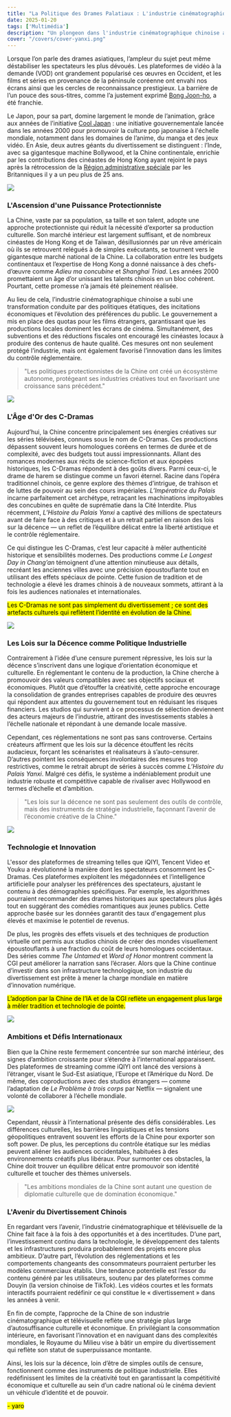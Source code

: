 ```yaml
---
title: "La Politique des Drames Palatiaux : L'industrie cinématographique de la Chine"
date: 2025-01-20  
tags: ['Multimédia']  
description: "Un plongeon dans l'industrie cinématographique chinoise après sa résurgence."
cover: "/covers/cover-yanxi.png"
---
```


Lorsque l’on parle des drames asiatiques, l’ampleur du sujet peut même déstabiliser les spectateurs les plus dévoués. Les plateformes de vidéo à la demande (VOD) ont grandement popularisé ces œuvres en Occident, et les films et séries en provenance de la péninsule coréenne ont envahi nos écrans ainsi que les cercles de reconnaissance prestigieux. La barrière de l’un pouce des sous-titres, comme l’a justement exprimé [Bong Joon-ho](https://en.wikipedia.org/wiki/Bong_Joon-ho), a été franchie.

Le Japon, pour sa part, domine largement le monde de l’animation, grâce aux années de l’initiative [Cool Japan](https://www.cao.go.jp/cool_japan/english/pdf/published_document3.pdf) : une initiative gouvernementale lancée dans les années 2000 pour promouvoir la culture pop japonaise à l'échelle mondiale, notamment dans les domaines de l’anime, du manga et des jeux vidéo. En Asie, deux autres géants du divertissement se distinguent : l’Inde, avec sa gigantesque machine Bollywood, et la Chine continentale, enrichie par les contributions des cinéastes de Hong Kong ayant rejoint le pays après la rétrocession de la [Région administrative spéciale](https://en.wikipedia.org/wiki/Special_administrative_regions_of_China) par les Britanniques il y a un peu plus de 25 ans.

![](image-219.png)

### **L'Ascension d'une Puissance Protectionniste**

La Chine, vaste par sa population, sa taille et son talent, adopte une approche protectionniste qui réduit la nécessité d’exporter sa production culturelle. Son marché intérieur est largement suffisant, et de nombreux cinéastes de Hong Kong et de Taïwan, désillusionnés par un rêve américain où ils se retrouvent relégués à de simples exécutants, se tournent vers le gigantesque marché national de la Chine. La collaboration entre les budgets continentaux et l’expertise de Hong Kong a donné naissance à des chefs-d’œuvre comme *Adieu ma concubine* et *Shanghai Triad*. Les années 2000 promettaient un âge d’or unissant les talents chinois en un bloc cohérent. Pourtant, cette promesse n’a jamais été pleinement réalisée.

Au lieu de cela, l’industrie cinématographique chinoise a subi une transformation conduite par des politiques étatiques, des incitations économiques et l’évolution des préférences du public. Le gouvernement a mis en place des quotas pour les films étrangers, garantissant que les productions locales dominent les écrans de cinéma. Simultanément, des subventions et des réductions fiscales ont encouragé les cinéastes locaux à produire des contenus de haute qualité. Ces mesures ont non seulement protégé l’industrie, mais ont également favorisé l’innovation dans les limites du contrôle réglementaire.

> "Les politiques protectionnistes de la Chine ont créé un écosystème autonome, protégeant ses industries créatives tout en favorisant une croissance sans précédent."

![](image-220.png)

### **L'Âge d'Or des C-Dramas**

Aujourd’hui, la Chine concentre principalement ses énergies créatives sur les séries télévisées, connues sous le nom de C-Dramas. Ces productions dépassent souvent leurs homologues coréens en termes de durée et de complexité, avec des budgets tout aussi impressionnants. Allant des romances modernes aux récits de science-fiction et aux épopées historiques, les C-Dramas répondent à des goûts divers. Parmi ceux-ci, le drame de harem se distingue comme un favori éternel. Racine dans l’opéra traditionnel chinois, ce genre explore des thèmes d’intrigue, de trahison et de luttes de pouvoir au sein des cours impériales. *L’Impératrice du Palais* incarne parfaitement cet archétype, retraçant les machinations impitoyables des concubines en quête de suprématie dans la Cité Interdite. Plus récemment, *L’Histoire du Palais Yanxi* a captivé des millions de spectateurs avant de faire face à des critiques et à un retrait partiel en raison des lois sur la décence — un reflet de l’équilibre délicat entre la liberté artistique et le contrôle réglementaire.

Ce qui distingue les C-Dramas, c’est leur capacité à mêler authenticité historique et sensibilités modernes. Des productions comme *Le Longest Day in Chang’an* témoignent d’une attention minutieuse aux détails, recréant les anciennes villes avec une précision époustouflante tout en utilisant des effets spéciaux de pointe. Cette fusion de tradition et de technologie a élevé les drames chinois à de nouveaux sommets, attirant à la fois les audiences nationales et internationales.

<mark>Les C-Dramas ne sont pas simplement du divertissement ; ce sont des artefacts culturels qui reflètent l’identité en évolution de la Chine.</mark>

![](image-221.png)

### **Les Lois sur la Décence comme Politique Industrielle**

Contrairement à l’idée d’une censure purement répressive, les lois sur la décence s’inscrivent dans une logique d’orientation économique et culturelle. En réglementant le contenu de la production, la Chine cherche à promouvoir des valeurs compatibles avec ses objectifs sociaux et économiques. Plutôt que d’étouffer la créativité, cette approche encourage la consolidation de grandes entreprises capables de produire des œuvres qui répondent aux attentes du gouvernement tout en réduisant les risques financiers. Les studios qui survivent à ce processus de sélection deviennent des acteurs majeurs de l’industrie, attirant des investissements stables à l’échelle nationale et répondant à une demande locale massive.

Cependant, ces réglementations ne sont pas sans controverse. Certains créateurs affirment que les lois sur la décence étouffent les récits audacieux, forçant les scénaristes et réalisateurs à s’auto-censurer. D’autres pointent les conséquences involontaires des mesures trop restrictives, comme le retrait abrupt de séries à succès comme *L’Histoire du Palais Yanxi*. Malgré ces défis, le système a indéniablement produit une industrie robuste et compétitive capable de rivaliser avec Hollywood en termes d’échelle et d’ambition.

> "Les lois sur la décence ne sont pas seulement des outils de contrôle, mais des instruments de stratégie industrielle, façonnant l’avenir de l’économie créative de la Chine."

![](image-224.png)

### **Technologie et Innovation**

L'essor des plateformes de streaming telles que iQIYI, Tencent Video et Youku a révolutionné la manière dont les spectateurs consomment les C-Dramas. Ces plateformes exploitent les mégadonnées et l’intelligence artificielle pour analyser les préférences des spectateurs, ajustant le contenu à des démographies spécifiques. Par exemple, les algorithmes pourraient recommander des drames historiques aux spectateurs plus âgés tout en suggérant des comédies romantiques aux jeunes publics. Cette approche basée sur les données garantit des taux d'engagement plus élevés et maximise le potentiel de revenus.

De plus, les progrès des effets visuels et des techniques de production virtuelle ont permis aux studios chinois de créer des mondes visuellement époustouflants à une fraction du coût de leurs homologues occidentaux. Des séries comme *The Untamed* et *Word of Honor* montrent comment la CGI peut améliorer la narration sans l’écraser. Alors que la Chine continue d’investir dans son infrastructure technologique, son industrie du divertissement est prête à mener la charge mondiale en matière d’innovation numérique.

<mark>L’adoption par la Chine de l’IA et de la CGI reflète un engagement plus large à mêler tradition et technologie de pointe.</mark>

![](image-223.png)

### **Ambitions et Défis Internationaux**

Bien que la Chine reste fermement concentrée sur son marché intérieur, des signes d’ambition croissante pour s’étendre à l’international apparaissent. Des plateformes de streaming comme iQIYI ont lancé des versions à l’étranger, visant le Sud-Est asiatique, l’Europe et l’Amérique du Nord. De même, des coproductions avec des studios étrangers — comme l’adaptation de *Le Problème à trois corps* par Netflix — signalent une volonté de collaborer à l’échelle mondiale.

![](image-235.png)

Cependant, réussir à l’international présente des défis considérables. Les différences culturelles, les barrières linguistiques et les tensions géopolitiques entravent souvent les efforts de la Chine pour exporter son soft power. De plus, les perceptions du contrôle étatique sur les médias peuvent aliéner les audiences occidentales, habituées à des environnements créatifs plus libéraux. Pour surmonter ces obstacles, la Chine doit trouver un équilibre délicat entre promouvoir son identité culturelle et toucher des thèmes universels.

> "Les ambitions mondiales de la Chine sont autant une question de diplomatie culturelle que de domination économique."

### **L'Avenir du Divertissement Chinois**

En regardant vers l’avenir, l’industrie cinématographique et télévisuelle de la Chine fait face à la fois à des opportunités et à des incertitudes. D’une part, l’investissement continu dans la technologie, le développement des talents et les infrastructures produira probablement des projets encore plus ambitieux. D’autre part, l’évolution des réglementations et les comportements changeants des consommateurs pourraient perturber les modèles commerciaux établis. Une tendance potentielle est l’essor du contenu généré par les utilisateurs, soutenu par des plateformes comme Douyin (la version chinoise de TikTok). Les vidéos courtes et les formats interactifs pourraient redéfinir ce qui constitue le « divertissement » dans les années à venir.

En fin de compte, l’approche de la Chine de son industrie cinématographique et télévisuelle reflète une stratégie plus large d’autosuffisance culturelle et économique. En privilégiant la consommation intérieure, en favorisant l’innovation et en naviguant dans des complexités mondiales, le Royaume du Milieu vise à bâtir un empire du divertissement qui reflète son statut de superpuissance montante.

Ainsi, les lois sur la décence, loin d’être de simples outils de censure, fonctionnent comme des instruments de politique industrielle. Elles redéfinissent les limites de la créativité tout en garantissant la compétitivité économique et culturelle au sein d’un cadre national où le cinéma devient un véhicule d’identité et de pouvoir.

<mark>- yaro</mark>

